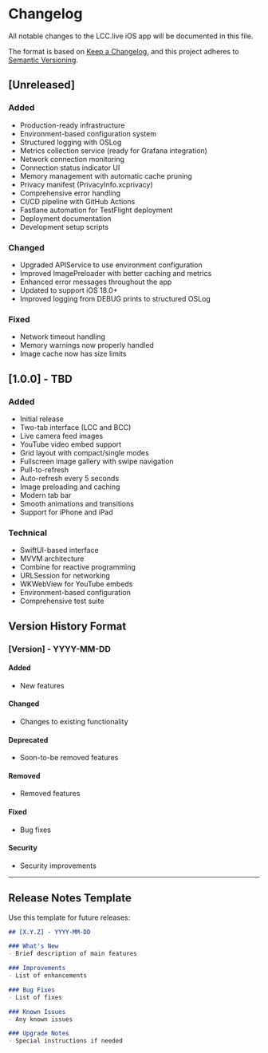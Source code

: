 # Changelog

All notable changes to the LCC.live iOS app will be documented in this file.

The format is based on [Keep a Changelog](https://keepachangelog.com/en/1.0.0/),
and this project adheres to [Semantic Versioning](https://semver.org/spec/v2.0.0.html).

## [Unreleased]

### Added
- Production-ready infrastructure
- Environment-based configuration system
- Structured logging with OSLog
- Metrics collection service (ready for Grafana integration)
- Network connection monitoring
- Connection status indicator UI
- Memory management with automatic cache pruning
- Privacy manifest (PrivacyInfo.xcprivacy)
- Comprehensive error handling
- CI/CD pipeline with GitHub Actions
- Fastlane automation for TestFlight deployment
- Deployment documentation
- Development setup scripts

### Changed
- Upgraded APIService to use environment configuration
- Improved ImagePreloader with better caching and metrics
- Enhanced error messages throughout the app
- Updated to support iOS 18.0+
- Improved logging from DEBUG prints to structured OSLog

### Fixed
- Network timeout handling
- Memory warnings now properly handled
- Image cache now has size limits

## [1.0.0] - TBD

### Added
- Initial release
- Two-tab interface (LCC and BCC)
- Live camera feed images
- YouTube video embed support
- Grid layout with compact/single modes
- Fullscreen image gallery with swipe navigation
- Pull-to-refresh
- Auto-refresh every 5 seconds
- Image preloading and caching
- Modern tab bar
- Smooth animations and transitions
- Support for iPhone and iPad

### Technical
- SwiftUI-based interface
- MVVM architecture
- Combine for reactive programming
- URLSession for networking
- WKWebView for YouTube embeds
- Environment-based configuration
- Comprehensive test suite

## Version History Format

### [Version] - YYYY-MM-DD

#### Added
- New features

#### Changed
- Changes to existing functionality

#### Deprecated
- Soon-to-be removed features

#### Removed
- Removed features

#### Fixed
- Bug fixes

#### Security
- Security improvements

---

## Release Notes Template

Use this template for future releases:

```markdown
## [X.Y.Z] - YYYY-MM-DD

### What's New
- Brief description of main features

### Improvements
- List of enhancements

### Bug Fixes
- List of fixes

### Known Issues
- Any known issues

### Upgrade Notes
- Special instructions if needed
```


